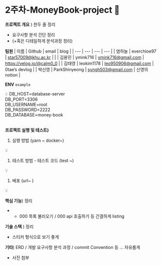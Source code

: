 # 2주차-MoneyBook-project 💫

**프로젝트 개요** ) 한두 줄 정리

- 요구사항 분석 간단 정리
- (+혹은 디테일하게 분석과정 정리)

**팀원**
| 이름 | Github | email | blog |
| --- | --- | --- | --- |
| 염하늘 | everchloe97 | star57009@khu.ac.kr | |
| 김용민 | ymink716 | ymink716@gmail.com | https://velog.io/@calm0_0 |
| 김태영 | leokim1178 | leo950906@gmail.com | 0tae’s devlog |
| 박신영 | ParkShinyeong | syngh503@gmail.com | 신영의 notion |

**ENV**
`example`

<aside>
💡 
DB_HOST=database-server
<br>
DB_PORT=3306
<br>
DB_USERNAME=root
<br>
DB_PASSWORD=2222
<br>
DB_DATABASE=money-book

</aside>
<br>

**프로젝트 실행 및 테스트)**

1. 실행 방법 (yarn ~ docker~)

<aside>
💡

</aside>

1. 테스트 방법 - 테스트 코드 (test ~)

<aside>
💡

</aside>

1. 배포 (url~ )

<aside>
💡

</aside>

**핵심 기능**) 정리

- - 000 목록 불러오기 / 000 api 호출하기 등 간결하게 listing

**기술 스택** ) 정리

- 스티커 형식으로 보기 좋게

**기타**) ERD / 개발 요구사항 분석 과정 / commit Convention 등 ... 자유롭게

- 사진 첨부
